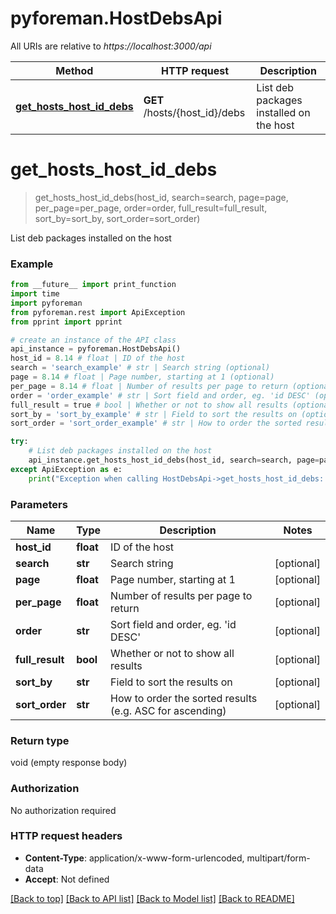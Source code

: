 # pyforeman.HostDebsApi

All URIs are relative to *https://localhost:3000/api*

Method | HTTP request | Description
------------- | ------------- | -------------
[**get_hosts_host_id_debs**](HostDebsApi.md#get_hosts_host_id_debs) | **GET** /hosts/{host_id}/debs | List deb packages installed on the host


# **get_hosts_host_id_debs**
> get_hosts_host_id_debs(host_id, search=search, page=page, per_page=per_page, order=order, full_result=full_result, sort_by=sort_by, sort_order=sort_order)

List deb packages installed on the host



### Example
```python
from __future__ import print_function
import time
import pyforeman
from pyforeman.rest import ApiException
from pprint import pprint

# create an instance of the API class
api_instance = pyforeman.HostDebsApi()
host_id = 8.14 # float | ID of the host
search = 'search_example' # str | Search string (optional)
page = 8.14 # float | Page number, starting at 1 (optional)
per_page = 8.14 # float | Number of results per page to return (optional)
order = 'order_example' # str | Sort field and order, eg. 'id DESC' (optional)
full_result = true # bool | Whether or not to show all results (optional)
sort_by = 'sort_by_example' # str | Field to sort the results on (optional)
sort_order = 'sort_order_example' # str | How to order the sorted results (e.g. ASC for ascending) (optional)

try:
    # List deb packages installed on the host
    api_instance.get_hosts_host_id_debs(host_id, search=search, page=page, per_page=per_page, order=order, full_result=full_result, sort_by=sort_by, sort_order=sort_order)
except ApiException as e:
    print("Exception when calling HostDebsApi->get_hosts_host_id_debs: %s\n" % e)
```

### Parameters

Name | Type | Description  | Notes
------------- | ------------- | ------------- | -------------
 **host_id** | **float**| ID of the host |
 **search** | **str**| Search string | [optional]
 **page** | **float**| Page number, starting at 1 | [optional]
 **per_page** | **float**| Number of results per page to return | [optional]
 **order** | **str**| Sort field and order, eg. &#39;id DESC&#39; | [optional]
 **full_result** | **bool**| Whether or not to show all results | [optional]
 **sort_by** | **str**| Field to sort the results on | [optional]
 **sort_order** | **str**| How to order the sorted results (e.g. ASC for ascending) | [optional]

### Return type

void (empty response body)

### Authorization

No authorization required

### HTTP request headers

 - **Content-Type**: application/x-www-form-urlencoded, multipart/form-data
 - **Accept**: Not defined

[[Back to top]](#) [[Back to API list]](../README.md#documentation-for-api-endpoints) [[Back to Model list]](../README.md#documentation-for-models) [[Back to README]](../README.md)
